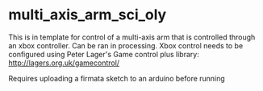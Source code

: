 # multi_axis_arm_sci_oly
This is in template for control of a multi-axis arm that is controlled through an xbox controller. Can be ran in processing.
Xbox control needs to be configured using Peter Lager's Game control plus library:
http://lagers.org.uk/gamecontrol/

Requires uploading a firmata sketch to an arduino before running
